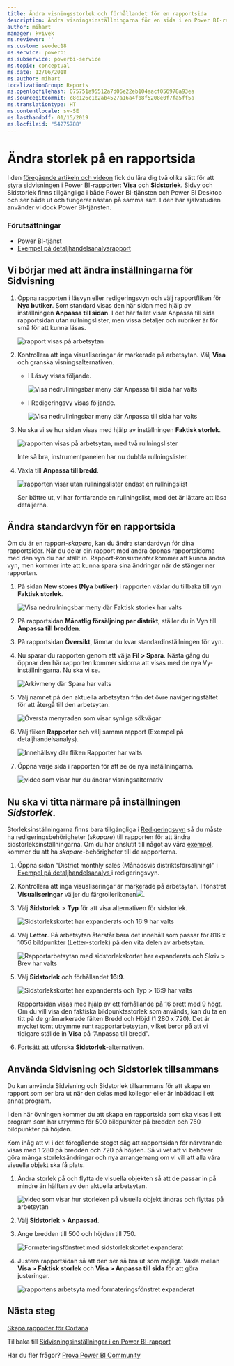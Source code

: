 ```yaml
---
title: Ändra visningsstorlek och förhållandet för en rapportsida
description: Ändra visningsinställningarna för en sida i en Power BI-rapport
author: mihart
manager: kvivek
ms.reviewer: ''
ms.custom: seodec18
ms.service: powerbi
ms.subservice: powerbi-service
ms.topic: conceptual
ms.date: 12/06/2018
ms.author: mihart
LocalizationGroup: Reports
ms.openlocfilehash: 075751a95512a7d06e22eb104aacf056978a93ea
ms.sourcegitcommit: c8c126c1b2ab4527a16a4fb8f5208e0f7fa5ff5a
ms.translationtype: HT
ms.contentlocale: sv-SE
ms.lasthandoff: 01/15/2019
ms.locfileid: "54275788"
---
```

# <a name="change-the-size-of-a-report-page"></a>Ändra storlek på en rapportsida
I den [föregående artikeln och videon](../power-bi-report-display-settings.md) fick du lära dig två olika sätt för att styra sidvisningen i Power BI-rapporter: **Visa** och **Sidstorlek**. Sidvy och Sidstorlek finns tillgängliga i både Power BI-tjänsten och Power BI Desktop och ser både ut och fungerar nästan på samma sätt. I den här självstudien använder vi dock Power BI-tjänsten.

### <a name="prerequisites"></a>Förutsättningar
- Power BI-tjänst   
- [Exempel på detaljhandelsanalysrapport](../sample-retail-analysis.md)

## <a name="first-lets-change-the-page-view-setting"></a>Vi börjar med att ändra inställningarna för Sidvisning

1. Öppna rapporten i läsvyn eller redigeringsvyn och välj rapportfliken för **Nya butiker**. Som standard visas den här sidan med hjälp av inställningen **Anpassa till sidan**.  I det här fallet visar Anpassa till sida rapportsidan utan rullningslister, men vissa detaljer och rubriker är för små för att kunna läsas.

   ![rapport visas på arbetsytan](media/end-user-report-view/pbi_fit_to_page.png)
2. Kontrollera att inga visualiseringar är markerade på arbetsytan. Välj **Visa** och granska visningsalternativen.

   * I Läsvy visas följande.

     ![Visa nedrullningsbar meny där Anpassa till sida har valts](media/end-user-report-view/power-bi-page-view-menu-new.png)
   * I Redigeringsvy visas följande.

     ![Visa nedrullningsbar meny där Anpassa till sida har valts](media/end-user-report-view/power-bi-view-editing-view.png)

3. Nu ska vi se hur sidan visas med hjälp av inställningen **Faktisk storlek**.

   ![rapporten visas på arbetsytan, med två rullningslister](media/end-user-report-view/power-bi-actal-size2.png)

   Inte så bra, instrumentpanelen har nu dubbla rullningslister.
4. Växla till **Anpassa till bredd**.

   ![rapporten visar utan rullningslister endast en rullningslist](media/end-user-report-view/pbi_fit_to_width.png)

   Ser bättre ut, vi har fortfarande en rullningslist, med det är lättare att läsa detaljerna.

## <a name="change-the-default-view-for-a-report-page"></a>Ändra standardvyn för en rapportsida
Om du är en rapport-*skapare*, kan du ändra standardvyn för dina rapportsidor. När du delar din rapport med andra öppnas rapportsidorna med den vyn du har ställt in. Rapport-*konsumenter* kommer att kunna ändra vyn, men kommer inte att kunna spara sina ändringar när de stänger ner rapporten.

1. På sidan **New stores (Nya butiker)** i rapporten växlar du tillbaka till vyn **Faktisk storlek**.

   ![Visa nedrullningsbar meny där Faktisk storlek har valts](media/end-user-report-view/power-bi-actual-size.png)

2. På rapportsidan **Månatlig försäljning per distrikt**, ställer du in Vyn till **Anpassa till bredden**.

3. På rapportsidan **Översikt**, lämnar du kvar standardinställningen för vyn.

4. Nu sparar du rapporten genom att välja **Fil > Spara**. Nästa gång du öppnar den här rapporten kommer sidorna att visas med de nya Vy-inställningarna. Nu ska vi se.

   ![Arkivmeny där Spara har valts](media/end-user-report-view/power-bi-save.png)
3. Välj namnet på den aktuella arbetsytan från det övre navigeringsfältet för att återgå till den arbetsytan.  

   ![Översta menyraden som visar synliga sökvägar](media/end-user-report-view/power-bi-my-workspace.png)
4. Välj fliken **Rapporter** och välj samma rapport (Exempel på detaljhandelsanalys).

    ![Innehållsvy där fliken Rapporter har valts](media/end-user-report-view/power-bi-new-report2.png)
5. Öppna varje sida i rapporten för att se de nya inställningarna.

   ![video som visar hur du ändrar visningsalternativ](media/end-user-report-view/power-bi-page-view.gif)

## <a name="now-lets-explore-the-page-size-setting"></a>Nu ska vi titta närmare på inställningen *Sidstorlek*.
Storleksinställningarna finns bara tillgängliga i [Redigeringsvyn](../service-interact-with-a-report-in-editing-view.md) så du måste ha redigeringsbehörigheter (*skapare*) till rapporten för att ändra sidstorleksinställningarna. Om du har anslutit till något av våra [exempel](../sample-datasets.md), kommer du att ha *skapare*-behörigheter till de rapporterna.

1. Öppna sidan ”District monthly sales (Månadsvis distriktsförsäljning)” i [Exempel på detaljhandelsanalys ](../sample-retail-analysis.md) i redigeringsvyn.
2. Kontrollera att inga visualiseringar är markerade på arbetsytan.  I fönstret **Visualiseringar** väljer du färgrollerikonen![](media/end-user-report-view/power-bi-paintroller.png).
3. Välj **Sidstorlek** &gt; **Typ** för att visa alternativen för sidstorlek.

   ![Sidstorlekskortet har expanderats och 16:9 har valts](media/end-user-report-view/power-bi-page-size-menu-new.png)
4. Välj **Letter**.  På arbetsytan återstår bara det innehåll som passar för 816 x 1056 bildpunkter (Letter-storlek) på den vita delen av arbetsytan.

   ![Rapportarbetsytan med sidstorlekskortet har expanderats och Skriv > Brev har valts](media/end-user-report-view/power-bi-letter-new.png)
5. Välj **Sidstorlek** och förhållandet **16:9**.

   ![Sidstorlekskortet har expanderats och Typ > 16:9 har valts](media/end-user-report-view/power-bi-16-to-9-new.png)

   Rapportsidan visas med hjälp av ett förhållande på 16 brett med 9 högt. Om du vill visa den faktiska bildpunktsstorlek som används, kan du ta en titt på de gråmarkerade fälten Bredd och Höjd (1 280 x 720). Det är mycket tomt utrymme runt rapportarbetsytan, vilket beror på att vi tidigare ställde in **Visa** på ”Anpassa till bredd”.
7. Fortsätt att utforska **Sidstorlek**-alternativen.

## <a name="use-page-view-and-page-size-together"></a>Använda Sidvisning och Sidstorlek tillsammans
Du kan använda Sidvisning och Sidstorlek tillsammans för att skapa en rapport som ser bra ut när den delas med kollegor eller är inbäddad i ett annat program.

I den här övningen kommer du att skapa en rapportsida som ska visas i ett program som har utrymme för 500 bildpunkter på bredden och 750 bildpunkter på höjden.

Kom ihåg att vi i det föregående steget såg att rapportsidan för närvarande visas med 1 280 på bredden och 720 på höjden. Så vi vet att vi behöver göra många storleksändringar och nya arrangemang om vi vill att alla våra visuella objekt ska få plats.

1. Ändra storlek på och flytta de visuella objekten så att de passar in på mindre än hälften av den aktuella arbetsytan.

    ![video som visar hur storleken på visuella objekt ändras och flyttas på arbetsytan](media/end-user-report-view/power-bi-custom-view.gif)
2. Välj **Sidstorlek** &gt; **Anpassad**.
3. Ange bredden till 500 och höjden till 750.

    ![Formateringsfönstret med sidstorlekskortet expanderat](media/end-user-report-view/power-bi-custom-new.png)
4. Justera rapportsidan så att den ser så bra ut som möjligt. Växla mellan **Visa > Faktisk storlek** och **Visa > Anpassa till sida** för att göra justeringar.

    ![rapportens arbetsyta med formateringsfönstret expanderat](media/end-user-report-view/power-bi-final-new.png)

## <a name="next-steps"></a>Nästa steg
[Skapa rapporter för Cortana](../service-cortana-answer-cards.md)

Tillbaka till [Sidvisningsinställningar i en Power BI-rapport](../power-bi-report-display-settings.md)

Har du fler frågor? [Prova Power BI Community](http://community.powerbi.com/)
